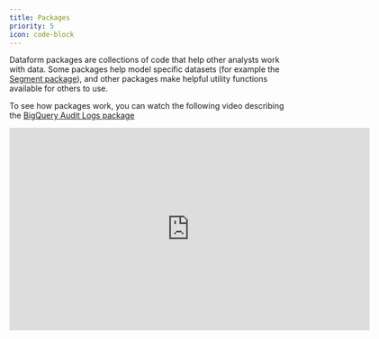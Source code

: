 ```yaml
---
title: Packages
priority: 5
icon: code-block
---
```


Dataform packages are collections of code that help other analysts work with data. Some packages help model specific datasets (for example the [Segment package](https://docs.dataform.co/packages/dataform-segment)), and other packages make helpful utility functions available for others to use.

To see how packages work, you can watch the following video describing the [BigQuery Audit Logs package](packages/dataform-bq-audit-logs)

<iframe width="640" height="360" src="https://www.loom.com/embed/fdfa25dcdc8544e38fe844199b970f87" frameborder="0" webkitallowfullscreen mozallowfullscreen allowfullscreen></iframe>
